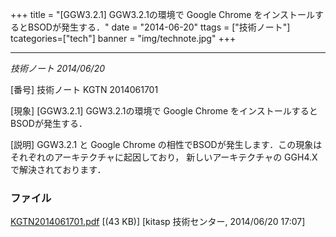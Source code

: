 +++
title = "[GGW3.2.1] GGW3.2.1の環境で Google Chrome をインストールするとBSODが発生する．"
date = "2014-06-20"
ttags = ["技術ノート"]
tcategories=["tech"]
banner = "img/technote.jpg"
+++

--------------------------------------------------------------------------------

*技術ノート
2014/06/20*


[番号]
技術ノート KGTN 2014061701

[現象]
[GGW3.2.1] GGW3.2.1の環境で Google Chrome
をインストールするとBSODが発生する．

[説明]
GGW3.2.1 と Google Chrome
の相性でBSODが発生します．この現象はそれぞれのアーキテクチャに起因しており，
新しいアーキテクチャの GGH4.X で解決されております．


### ファイル





[KGTN2014061701.pdf](http://techreport.kitasp.net/attachments/download/1688/KGTN2014061701.pdf)
 [(43 KB)] [kitasp 技術センター, 2014/06/20
17:07]
